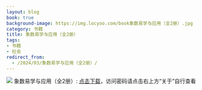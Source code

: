 ```yaml
---
layout: blog
book: true
background-image: https://img.locyoo.com/book象数易学与应用（全2册）.jpg
category: 书籍
title: 象数易学与应用（全2册）
tags:
- 书籍
- 社会
redirect_from:
  - /2024/03/象数易学与应用（全2册）/
---
```

![](https://img.locyoo.com/book象数易学与应用（全2册）.jpg)
象数易学与应用（全2册）: <a name = "ref1" href="https://url18.ctfile.com/f/50983618-1044607252-e27d98?p=3619">点击下载</a>，访问密码请点击右上方“关于”自行查看